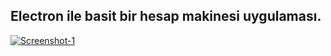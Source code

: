 ## Electron ile basit bir hesap makinesi uygulaması.
<a href="https://imgbb.com/"><img src="https://i.ibb.co/85DCF05/Screenshot-1.png" alt="Screenshot-1" border="0"></a>
